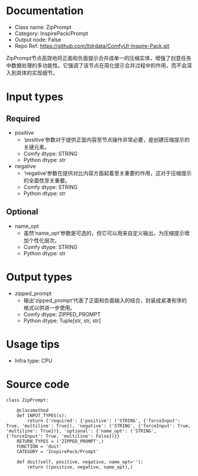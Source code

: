 # Documentation
- Class name: ZipPrompt
- Category: InspirePack/Prompt
- Output node: False
- Repo Ref: https://github.com/ltdrdata/ComfyUI-Inspire-Pack.git

ZipPrompt节点高效地将正面和负面提示合并成单一的压缩实体，增强了创意任务中数据处理的多功能性。它强调了该节点在简化提示合并过程中的作用，而不会深入到具体的实现细节。

# Input types
## Required
- positive
    - ‘positive’参数对于提供正面内容至节点操作非常必要，是创建压缩提示的关键元素。
    - Comfy dtype: STRING
    - Python dtype: str
- negative
    - ‘negative’参数在提供对比内容方面起着至关重要的作用，这对于压缩提示的全面性至关重要。
    - Comfy dtype: STRING
    - Python dtype: str
## Optional
- name_opt
    - 虽然‘name_opt’参数是可选的，但它可以用来自定义输出，为压缩提示增加个性化层次。
    - Comfy dtype: STRING
    - Python dtype: str

# Output types
- zipped_prompt
    - 输出‘zipped_prompt’代表了正面和负面输入的结合，封装成紧凑有序的格式以供进一步使用。
    - Comfy dtype: ZIPPED_PROMPT
    - Python dtype: Tuple[str, str, str]

# Usage tips
- Infra type: CPU

# Source code
```
class ZipPrompt:

    @classmethod
    def INPUT_TYPES(s):
        return {'required': {'positive': ('STRING', {'forceInput': True, 'multiline': True}), 'negative': ('STRING', {'forceInput': True, 'multiline': True})}, 'optional': {'name_opt': ('STRING', {'forceInput': True, 'multiline': False})}}
    RETURN_TYPES = ('ZIPPED_PROMPT',)
    FUNCTION = 'doit'
    CATEGORY = 'InspirePack/Prompt'

    def doit(self, positive, negative, name_opt=''):
        return ((positive, negative, name_opt),)
```